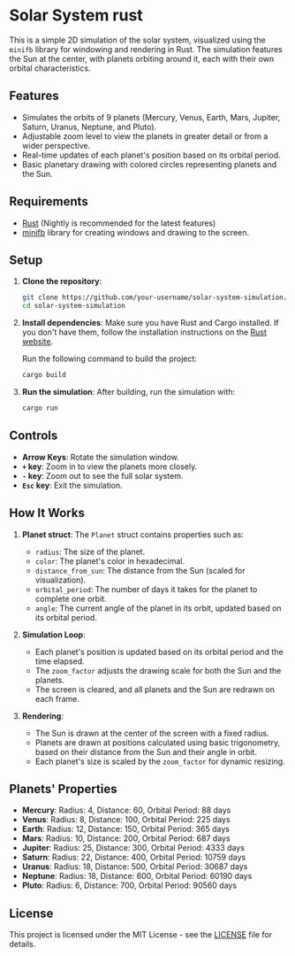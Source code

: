 # Solar System rust

This is a simple 2D simulation of the solar system, visualized using the `minifb` library for windowing and rendering in Rust. The simulation features the Sun at the center, with planets orbiting around it, each with their own orbital characteristics.

## Features
- Simulates the orbits of 9 planets (Mercury, Venus, Earth, Mars, Jupiter, Saturn, Uranus, Neptune, and Pluto).
- Adjustable zoom level to view the planets in greater detail or from a wider perspective.
- Real-time updates of each planet's position based on its orbital period.
- Basic planetary drawing with colored circles representing planets and the Sun.

## Requirements
- [Rust](https://www.rust-lang.org) (Nightly is recommended for the latest features)
- [minifb](https://crates.io/crates/minifb) library for creating windows and drawing to the screen.

## Setup

1. **Clone the repository**:
    ```bash
    git clone https://github.com/your-username/solar-system-simulation.git
    cd solar-system-simulation
    ```

2. **Install dependencies**:
    Make sure you have Rust and Cargo installed. If you don't have them, follow the installation instructions on the [Rust website](https://www.rust-lang.org/tools/install).

    Run the following command to build the project:
    ```bash
    cargo build
    ```

3. **Run the simulation**:
    After building, run the simulation with:
    ```bash
    cargo run
    ```

## Controls
- **Arrow Keys**: Rotate the simulation window.
- **`+` key**: Zoom in to view the planets more closely.
- **`-` key**: Zoom out to see the full solar system.
- **`Esc` key**: Exit the simulation.

## How It Works

1. **Planet struct**:
   The `Planet` struct contains properties such as:
   - `radius`: The size of the planet.
   - `color`: The planet's color in hexadecimal.
   - `distance_from_sun`: The distance from the Sun (scaled for visualization).
   - `orbital_period`: The number of days it takes for the planet to complete one orbit.
   - `angle`: The current angle of the planet in its orbit, updated based on its orbital period.

2. **Simulation Loop**:
   - Each planet's position is updated based on its orbital period and the time elapsed.
   - The `zoom_factor` adjusts the drawing scale for both the Sun and the planets.
   - The screen is cleared, and all planets and the Sun are redrawn on each frame.

3. **Rendering**:
   - The Sun is drawn at the center of the screen with a fixed radius.
   - Planets are drawn at positions calculated using basic trigonometry, based on their distance from the Sun and their angle in orbit.
   - Each planet's size is scaled by the `zoom_factor` for dynamic resizing.

## Planets' Properties
- **Mercury**: Radius: 4, Distance: 60, Orbital Period: 88 days
- **Venus**: Radius: 8, Distance: 100, Orbital Period: 225 days
- **Earth**: Radius: 12, Distance: 150, Orbital Period: 365 days
- **Mars**: Radius: 10, Distance: 200, Orbital Period: 687 days
- **Jupiter**: Radius: 25, Distance: 300, Orbital Period: 4333 days
- **Saturn**: Radius: 22, Distance: 400, Orbital Period: 10759 days
- **Uranus**: Radius: 18, Distance: 500, Orbital Period: 30687 days
- **Neptune**: Radius: 18, Distance: 600, Orbital Period: 60190 days
- **Pluto**: Radius: 6, Distance: 700, Orbital Period: 90560 days

## License
This project is licensed under the MIT License - see the [LICENSE](LICENSE) file for details.

